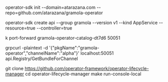 operator-sdk init --domain=atarazana.com --repo=github.com/atarazana/gramola-operator

operator-sdk create api --group gramola --version v1 --kind AppService --resource=true --controller=true


 k port-forward gramola-operator-catalog-dt7d6 50051

 grpcurl -plaintext -d '{"pkgName":"gramola-operator","channelName":"alpha"}' localhost:50051 api.Registry/GetBundleForChannel


git clone https://github.com/operator-framework/operator-lifecycle-manager
cd operator-lifecycle-manager
make run-console-local